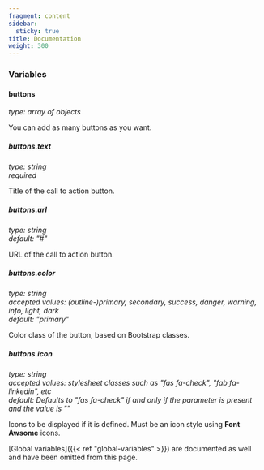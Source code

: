 ```yaml
---
fragment: content
sidebar:
  sticky: true
title: Documentation
weight: 300
---
```


### Variables

#### buttons
*type: array of objects*

You can add as many buttons as you want.

##### buttons.text
*type: string*  
*required*

Title of the call to action button.

##### buttons.url
*type: string*  
*default: "#"*

URL of the call to action button.

##### buttons.color
*type: string*  
*accepted values: (outline-)primary, secondary, success, danger, warning, info, light, dark*  
*default: "primary"*

Color class of the button, based on Bootstrap classes. 

##### buttons.icon
*type: string*  
*accepted values: stylesheet classes such as "fas fa-check", "fab fa-linkedin", etc*  
*default: Defaults to "fas fa-check" if and only if the parameter is present and the value is ""*

Icons to be displayed if it is defined. Must be an icon style using **Font Awsome** icons.


[Global variables]({{< ref "global-variables" >}}) are documented as well and have been omitted from this page.
